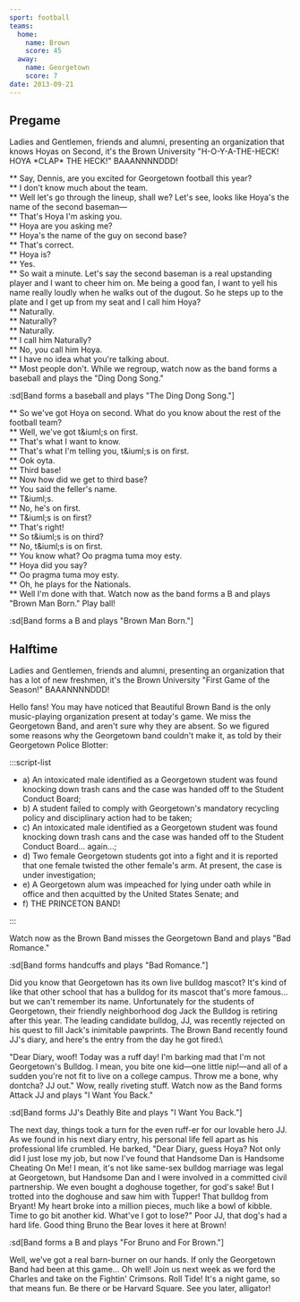 ```yaml
---
sport: football
teams:
  home:
    name: Brown
    score: 45
  away:
    name: Georgetown
    score: 7
date: 2013-09-21
---
```


## Pregame

Ladies and Gentlemen, friends and alumni, presenting an organization that knows Hoyas on Second, it's the Brown University "H-O-Y-A-THE-HECK! HOYA \*CLAP\* THE HECK!" BAAANNNNDDD!

** Say, Dennis, are you excited for Georgetown football this year?\
** I don't know much about the team.\
** Well let's go through the lineup, shall we? Let's see, looks like Hoya's the name of the second baseman—\
** That's Hoya I'm asking you.\
** Hoya are you asking me?\
** Hoya's the name of the guy on second base?\
** That's correct.\
** Hoya is?\
** Yes.\
** So wait a minute. Let's say the second baseman is a real upstanding player and I want to cheer him on. Me being a good fan, I want to yell his name really loudly when he walks out of the dugout. So he steps up to the plate and I get up from my seat and I call him Hoya?\
** Naturally.\
** Naturally?\
** Naturally.\
** I call him Naturally?\
** No, you call him Hoya.\
** I have no idea what you're talking about.\
\*\* Most people don't. While we regroup, watch now as the band forms a baseball and plays the "Ding Dong Song."

:sd[Band forms a baseball and plays "The Ding Dong Song."]

** So we've got Hoya on second. What do you know about the rest of the football team?\
** Well, we've got t\&iuml;s on first.\
** That's what I want to know.\
** That's what I'm telling you, t\&iuml;s is on first.\
** Ook oyta.\
** Third base!\
** Now how did we get to third base?\
** You said the feller's name.\
** T\&iuml;s.\
** No, he's on first.\
** T\&iuml;s is on first?\
** That's right!\
** So t\&iuml;s is on third?\
** No, t\&iuml;s is on first.\
** You know what? Oo pragma tuma moy esty.\
** Hoya did you say?\
** Oo pragma tuma moy esty.\
** Oh, he plays for the Nationals.\
\*\* Well I'm done with that. Watch now as the band forms a B and plays "Brown Man Born." Play ball!

:sd[Band forms a B and plays "Brown Man Born."]

## Halftime

Ladies and Gentlemen, friends and alumni, presenting an organization that has a lot of new freshmen, it's the Brown University "First Game of the Season!" BAAANNNNDDD!

Hello fans! You may have noticed that Beautiful Brown Band is the only music-playing organization present at today's game. We miss the Georgetown Band, and aren't sure why they are absent. So we figured some reasons why the Georgetown band couldn't make it, as told by their Georgetown Police Blotter:

:::script-list

- a) An intoxicated male identified as a Georgetown student was found knocking down trash cans and the case was handed off to the Student Conduct Board;
- b) A student failed to comply with Georgetown's mandatory recycling policy and disciplinary action had to be taken;
- c) An intoxicated male identified as a Georgetown student was found knocking down trash cans and the case was handed off to the Student Conduct Board... again...;
- d) Two female Georgetown students got into a fight and it is reported that one female twisted the other female's arm. At present, the case is under investigation;
- e) A Georgetown alum was impeached for lying under oath while in office and then acquitted by the United States Senate; and
- f) THE PRINCETON BAND!

:::

Watch now as the Brown Band misses the Georgetown Band and plays "Bad Romance."

:sd[Band forms handcuffs and plays "Bad Romance."]

Did you know that Georgetown has its own live bulldog mascot? It's kind of like that other school that has a bulldog for its mascot that's more famous... but we can't remember its name. Unfortunately for the students of Georgetown, their friendly neighborhood dog Jack the Bulldog is retiring after this year. The leading candidate bulldog, JJ, was recently rejected on his quest to fill Jack's inimitable pawprints. The Brown Band recently found JJ's diary, and here's the entry from the day he got fired:\

"Dear Diary, woof! Today was a ruff day! I'm barking mad that I'm not Georgetown's Bulldog. I mean, you bite one kid—one little nip!—and all of a sudden you're not fit to live on a college campus. Throw me a bone, why dontcha? JJ out." Wow, really riveting stuff. Watch now as the Band forms Attack JJ and plays "I Want You Back."

:sd[Band forms JJ's Deathly Bite and plays "I Want You Back."]

The next day, things took a turn for the even ruff-er for our lovable hero JJ. As we found in his next diary entry, his personal life fell apart as his professional life crumbled. He barked, "Dear Diary, guess Hoya? Not only did I just lose my job, but now I've found that Handsome Dan is Handsome Cheating On Me! I mean, it's not like same-sex bulldog marriage was legal at Georgetown, but Handsome Dan and I were involved in a committed civil partnership. We even bought a doghouse together, for god's sake! But I trotted into the doghouse and saw him with Tupper! That bulldog from Bryant! My heart broke into a million pieces, much like a bowl of kibble. Time to go bit another kid. What've I got to lose?" Poor JJ, that dog's had a hard life. Good thing Bruno the Bear loves it here at Brown!

:sd[Band forms a B and plays "For Bruno and For Brown."]

Well, we've got a real barn-burner on our hands. If only the Georgetown Band had been at this game... Oh well! Join us next week as we ford the Charles and take on the Fightin' Crimsons. Roll Tide! It's a night game, so that means fun. Be there or be Harvard Square. See you later, alligator!
